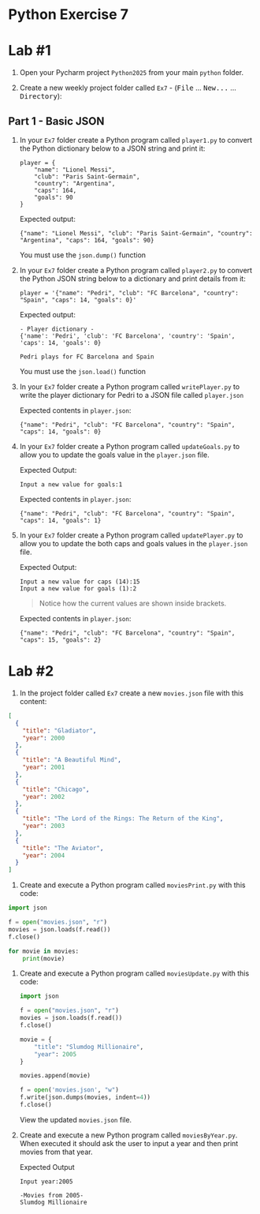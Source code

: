 # Python Exercise 7

# Lab #1

1. Open your Pycharm project `Python2025` from your main `python` folder.

1. Create a new weekly project folder called `Ex7` -  (<kbd>File</kbd> ... <kbd>New...</kbd> ... <kbd>Directory</kbd>):

## Part 1 - Basic JSON

1.  In your `Ex7` folder create a Python program called `player1.py` to convert the Python dictionary below to a JSON string and print it:

    ```
    player = {
        "name": "Lionel Messi",
        "club": "Paris Saint-Germain",
        "country": "Argentina",
        "caps": 164,
        "goals": 90
    }    
    ```  
    Expected output:
    ```
    {"name": "Lionel Messi", "club": "Paris Saint-Germain", "country": "Argentina", "caps": 164, "goals": 90}
    ```

    You must use the `json.dump()` function    

1.  In your `Ex7` folder create a Python program called `player2.py` to convert the Python JSON string below to a dictionary and print details from it:

    ```
    player = '{"name": "Pedri", "club": "FC Barcelona", "country": "Spain", "caps": 14, "goals": 0}'
    ```  
    Expected output:
    ```
    - Player dictionary - 
    {'name': 'Pedri', 'club': 'FC Barcelona', 'country': 'Spain', 'caps': 14, 'goals': 0}

    Pedri plays for FC Barcelona and Spain

    ```

    You must use the `json.load()` function    

3.  In your `Ex7` folder create a Python program called `writePlayer.py` to write the player dictionary for Pedri to a JSON file called `player.json`

    Expected contents in `player.json`:
    ```
    {"name": "Pedri", "club": "FC Barcelona", "country": "Spain", "caps": 14, "goals": 0}
    ```

4.  In your `Ex7` folder create a Python program called `updateGoals.py` to allow you to update the goals value in the `player.json` file.

    Expected Output:
    ```
    Input a new value for goals:1

    ```

    Expected contents in `player.json`:
    ```
    {"name": "Pedri", "club": "FC Barcelona", "country": "Spain", "caps": 14, "goals": 1}
    ```

5.  In your `Ex7` folder create a Python program called `updatePlayer.py` to allow you to update the both caps and goals values in the `player.json` file.

    Expected Output:
    ```
    Input a new value for caps (14):15
    Input a new value for goals (1):2

    ```

    > Notice how the current values are shown inside brackets.

    Expected contents in `player.json`:
    ```
    {"name": "Pedri", "club": "FC Barcelona", "country": "Spain", "caps": 15, "goals": 2}
    ```

# Lab #2

1.  In the project folder called `Ex7`  create a new ``movies.json`` file with this content:

```json
[
  {
    "title": "Gladiator",
    "year": 2000
  },
  {
    "title": "A Beautiful Mind",
    "year": 2001
  },
  {
    "title": "Chicago",
    "year": 2002
  },
  {
    "title": "The Lord of the Rings: The Return of the King",
    "year": 2003
  },
  {
    "title": "The Aviator",
    "year": 2004
  }
]
```

1.  Create and execute a Python program called `moviesPrint.py` with this code:

```python
import json

f = open("movies.json", "r")
movies = json.loads(f.read())
f.close()

for movie in movies:
    print(movie)    
```

1.  Create and execute a Python program called `moviesUpdate.py` with this code:

    ```python
    import json

    f = open("movies.json", "r")
    movies = json.loads(f.read())
    f.close()

    movie = {
        "title": "Slumdog Millionaire",
        "year": 2005
    }

    movies.append(movie)

    f = open('movies.json', "w")
    f.write(json.dumps(movies, indent=4))
    f.close()
    ```

    View the updated `movies.json` file.

1.  Create and execute a new Python program called `moviesByYear.py`.  When executed it should ask the user to input a year and then print movies from that year.

    Expected Output

    ```
    Input year:2005

    -Movies from 2005-
    Slumdog Millionaire

    ```

